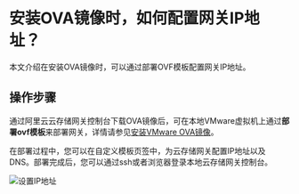 # 安装OVA镜像时，如何配置网关IP地址？

本文介绍在安装OVA镜像时，可以通过部署OVF模板配置网关IP地址。

## 操作步骤

通过阿里云云存储网关控制台下载OVA镜像后，可在本地VMware虚拟机上通过**部署ovf模板**来部署网关，详情请参见[安装VMware OVA镜像](/intl.zh-CN/常见问题/一般性问题/如何在本地数据中心部署云存储网关.md)。

在部署过程中，您可以在自定义模板页签中，为云存储网关配置IP地址以及DNS。部署完成后，您可以通过ssh或者浏览器登录本地云存储网关控制台。

![设置IP地址](https://static-aliyun-doc.oss-accelerate.aliyuncs.com/assets/img/zh-CN/3292197951/p61781.png)

